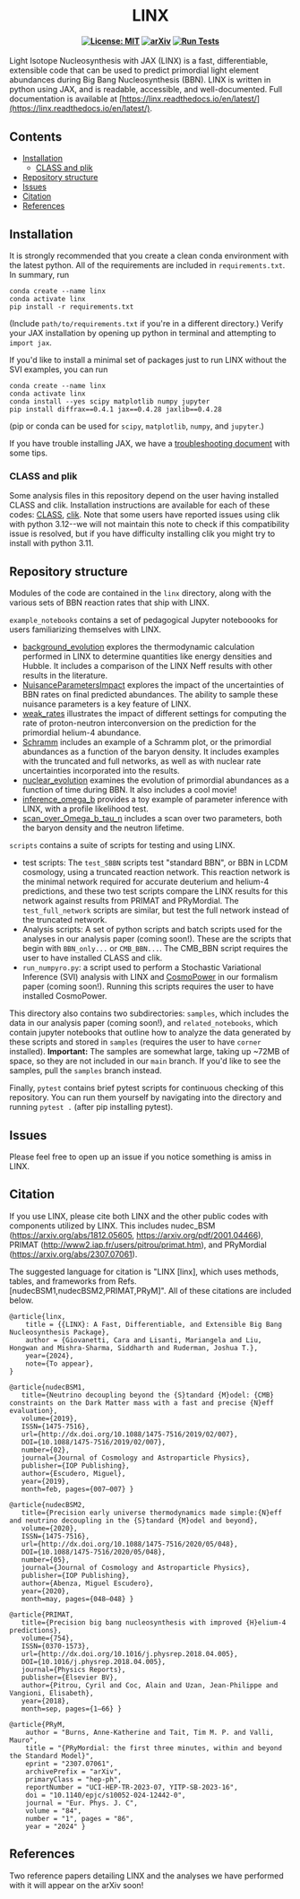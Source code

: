 <h1 align="center">
LINX<!-- omit from toc -->
</h1>

<h4 align="center">

[![License: MIT](https://img.shields.io/badge/License-MIT-red.svg)](https://opensource.org/licenses/MIT)
[![arXiv](https://img.shields.io/badge/arXiv-240x.xxxxx%20-green.svg)](https://arxiv.org/abs/240x.xxxxx)
[![Run Tests](https://github.com/cgiovanetti/LINX/actions/workflows/test.yml/badge.svg)](https://github.com/cgiovanetti/LINX/actions/workflows/test.yml)
</h4>

Light Isotope Nucleosynthesis with JAX (LINX) is a fast, differentiable, extensible code that can be used to predict primordial light element abundances during Big Bang Nucleosynthesis (BBN).  LINX is written in python using JAX, and is readable, accessible, and well-documented.  Full documentation is available at [https://linx.readthedocs.io/en/latest/](https://linx.readthedocs.io/en/latest/).

## Contents<!-- omit from toc -->

- [Installation](#installation)
  - [CLASS and plik](#class-and-plik)
- [Repository structure](#repository-structure)
- [Issues](#issues)
- [Citation](#citation)
- [References](#references)
</center>

## Installation
It is strongly recommended that you create a clean conda environment with the latest python. All of the requirements are included in `requirements.txt`.  In summary, run
```
conda create --name linx
conda activate linx
pip install -r requirements.txt
```
(Include `path/to/requirements.txt` if you're in a different directory.)  Verify your JAX installation by opening up python in terminal and attempting to `import jax`. 

If you'd like to install a minimal set of packages just to run LINX without the SVI examples, you can run
```
conda create --name linx
conda activate linx
conda install --yes scipy matplotlib numpy jupyter
pip install diffrax==0.4.1 jax==0.4.28 jaxlib==0.4.28
```
(pip or conda can be used for `scipy`, `matplotlib`, `numpy`, and `jupyter`.)

If you have trouble installing JAX, we have a [troubleshooting document](https://github.com/cgiovanetti/LINX/blob/main/TROUBLESHOOTING.md) with some tips.

### CLASS and plik
Some analysis files in this repository depend on the user having installed CLASS and clik.  Installation instructions are available for each of these codes: [CLASS](https://lesgourg.github.io/class_public/class.html), [clik](https://github.com/brinckmann/montepython_public#the-planck-likelihood-part).  Note that some users have reported issues using clik with python 3.12--we will not maintain this note to check if this compatibility issue is resolved, but if you have difficulty installing clik you might try to install with python 3.11.

## Repository structure

Modules of the code are contained in the `linx` directory, along with the various sets of BBN reaction rates that ship with LINX.  

`example_notebooks` contains a set of pedagogical Jupyter noteboooks for users familiarizing themselves with LINX.  
* [background_evolution](https://github.com/cgiovanetti/LINX/blob/main/example_notebooks/background_evolution.ipynb) explores the thermodynamic calculation performed in LINX to determine quantities like energy densities and Hubble.  It includes a comparison of the LINX Neff results with other results in the literature.
* [NuisanceParametersImpact](https://github.com/cgiovanetti/LINX/blob/main/example_notebooks/NuisanceParametersImpact.ipynb) explores the impact of the uncertainties of BBN rates on final predicted abundances.  The ability to sample these nuisance parameters is a key feature of LINX.
* [weak_rates](https://github.com/cgiovanetti/LINX/blob/main/example_notebooks/weak_rates.ipynb) illustrates the impact of different settings for computing the rate of proton-neutron interconversion on the prediction for the primordial helium-4 abundance.
* [Schramm](https://github.com/cgiovanetti/LINX/blob/main/example_notebooks/Schramm.ipynb) includes an example of a Schramm plot, or the primordial abundances as a function of the baryon density.  It includes examples with the truncated and full networks, as well as with nuclear rate uncertainties incorporated into the results.
* [nuclear_evolution](https://github.com/cgiovanetti/LINX/blob/main/example_notebooks/nuclear_evolution.ipynb) examines the evolution of primordial abundances as a function of time during BBN.  It also includes a cool movie!
* [inference_omega_b](https://github.com/cgiovanetti/LINX/blob/main/example_notebooks/inference_Omega_b.ipynb) provides a toy example of parameter inference with LINX, with a profile likelihood test.
* [scan_over_Omega_b_tau_n](https://github.com/cgiovanetti/LINX/blob/main/example_notebooks/scan_over_Omega_b_tau_n.ipynb) includes a scan over two parameters, both the baryon density and the neutron lifetime.

`scripts` contains a suite of scripts for testing and using LINX.

* test scripts: The `test_SBBN` scripts test "standard BBN", or BBN in LCDM cosmology, using a truncated reaction network.  This reaction network is the minimal network required for accurate deuterium and helium-4 predictions, and these two test scripts compare the LINX results for this network against results from PRIMAT and PRyMordial.  The `test_full_network` scripts are similar, but test the full network instead of the truncated network.
* Analysis scripts: A set of python scripts and batch scripts used for the analyses in our analysis paper (coming soon!).  These are the scripts that begin with `BBN_only...` or `CMB_BBN...`.  The CMB_BBN script requires the user to have installed CLASS and clik.
* `run_numpyro.py`: a script used to perform a Stochastic Variational Inference (SVI) analysis with LINX and [CosmoPower](https://arxiv.org/abs/2106.03846) in our formalism paper (coming soon!).  Running this scripts requires the user to have installed CosmoPower.

This directory also contains two subdirectories: `samples`, which includes the data in our analysis paper (coming soon!), and `related_notebooks`, which contain jupyter notebooks that outline how to analyze the data generated by these scripts and stored in `samples` (requires the user to have `corner` installed).  **Important:** The samples are somewhat large, taking up ~72MB of space, so they are not included in our `main` branch.  If you'd like to see the samples, pull the `samples` branch instead.

Finally, `pytest` contains brief pytest scripts for continuous checking of this repository.  You can run them yourself by navigating into the directory and running `pytest .` (after pip installing pytest).


## Issues
Please feel free to open up an issue if you notice something is amiss in LINX.

## Citation
If you use LINX, please cite both LINX and the other public codes with components utilized by LINX.  This includes nudec_BSM (https://arxiv.org/abs/1812.05605, https://arxiv.org/pdf/2001.04466), PRIMAT (http://www2.iap.fr/users/pitrou/primat.htm), and PRyMordial (https://arxiv.org/abs/2307.07061).  

The suggested language for citation is "LINX [linx], which uses methods, tables, and frameworks from Refs. [nudecBSM1,nudecBSM2,PRIMAT,PRyM]".  All of these citations are included below.

```
@article{linx,
    title = {{LINX}: A Fast, Differentiable, and Extensible Big Bang Nucleosynthesis Package},
    author = {Giovanetti, Cara and Lisanti, Mariangela and Liu, Hongwan and Mishra-Sharma, Siddharth and Ruderman, Joshua T.},
    year={2024},    
    note={To appear},
}

@article{nudecBSM1,
   title={Neutrino decoupling beyond the {S}tandard {M}odel: {CMB} constraints on the Dark Matter mass with a fast and precise {N}eff evaluation},
   volume={2019},
   ISSN={1475-7516},
   url={http://dx.doi.org/10.1088/1475-7516/2019/02/007},
   DOI={10.1088/1475-7516/2019/02/007},
   number={02},
   journal={Journal of Cosmology and Astroparticle Physics},
   publisher={IOP Publishing},
   author={Escudero, Miguel},
   year={2019},
   month=feb, pages={007–007} }

@article{nudecBSM2,
   title={Precision early universe thermodynamics made simple:{N}eff and neutrino decoupling in the {S}tandard {M}odel and beyond},
   volume={2020},
   ISSN={1475-7516},
   url={http://dx.doi.org/10.1088/1475-7516/2020/05/048},
   DOI={10.1088/1475-7516/2020/05/048},
   number={05},
   journal={Journal of Cosmology and Astroparticle Physics},
   publisher={IOP Publishing},
   author={Abenza, Miguel Escudero},
   year={2020},
   month=may, pages={048–048} }

@article{PRIMAT,
   title={Precision big bang nucleosynthesis with improved {H}elium-4 predictions},
   volume={754},
   ISSN={0370-1573},
   url={http://dx.doi.org/10.1016/j.physrep.2018.04.005},
   DOI={10.1016/j.physrep.2018.04.005},
   journal={Physics Reports},
   publisher={Elsevier BV},
   author={Pitrou, Cyril and Coc, Alain and Uzan, Jean-Philippe and Vangioni, Elisabeth},
   year={2018},
   month=sep, pages={1–66} }

@article{PRyM,
    author = "Burns, Anne-Katherine and Tait, Tim M. P. and Valli, Mauro",
    title = "{PRyMordial: the first three minutes, within and beyond the Standard Model}",
    eprint = "2307.07061",
    archivePrefix = "arXiv",
    primaryClass = "hep-ph",
    reportNumber = "UCI-HEP-TR-2023-07, YITP-SB-2023-16",
    doi = "10.1140/epjc/s10052-024-12442-0",
    journal = "Eur. Phys. J. C",
    volume = "84",
    number = "1", pages = "86",
    year = "2024" }
```

## References
Two reference papers detailing LINX and the analyses we have performed with it will appear on the arXiv soon!
